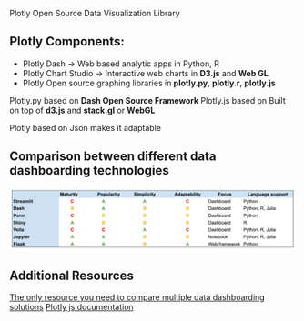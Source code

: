 Plotly Open Source Data Visualization Library

## Plotly Components:
- Plotly Dash -> Web based analytic apps in Python, R
- Plotly Chart Studio -> Interactive web charts in **D3.js** and **Web GL**
- Plotly Open source graphing libraries in **plotly.py**, **plotly.r**, **plotly.js**

Plotly.py based on **Dash Open Source Framework**
Plotly.js based on Built on top of **d3.js** and **stack.gl** or **WebGL**

Plotly based on Json makes it adaptable

## Comparison between different data dashboarding technologies
![dashboard-technologies-comparison](assets/dashboard-technologies-comparison.png)

## Additional Resources
[The only resource you need to compare multiple data dashboarding solutions](https://www.datarevenue.com/en-blog/data-dashboarding-streamlit-vs-dash-vs-shiny-vs-voila)
[Plotly js documentation](https://plotly.com/javascript)
